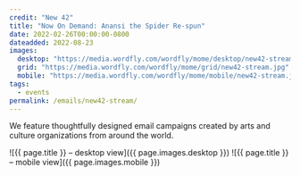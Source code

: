 ```yaml
---
credit: "New 42"
title: "Now On Demand: Anansi the Spider Re-spun"
date: 2022-02-26T00:00:00-0800
dateadded: 2022-08-23
images:
  desktop: "https://media.wordfly.com/wordfly/mome/desktop/new42-stream.jpg"
  grid: "https://media.wordfly.com/wordfly/mome/grid/new42-stream.jpg"
  mobile: "https://media.wordfly.com/wordfly/mome/mobile/new42-stream.jpg"
tags:
  - events
permalink: /emails/new42-stream/
---
```

We feature thoughtfully designed email campaigns created by arts and culture organizations from around the world.

![{{ page.title }} – desktop view]({{ page.images.desktop }})
![{{ page.title }} – mobile view]({{ page.images.mobile }})
